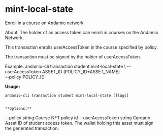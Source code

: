 # mint-local-state
Enroll in a course on Andamio network


About:
The holder of an access token can enroll in courses on the Andamio Network.

This transaction enrolls userAccessToken in the course specified by policy.

The transaction must be signed by the holder of userAccessToken.

Example:
  andamio-cli transaction student mint-local-state \ 
    --userAccessToken ASSET_ID (POLICY_ID+ASSET_NAME) \
    --policy POLICY_ID




**Usage:**
```
andamio-cli transaction student mint-local-state [flags]

```


```

**Options:**
```
--policy string            Course NFT policy id
      --userAccessToken string   Cardano Asset ID of student access token. The wallet holding this asset must sign the generated transaction.
```



